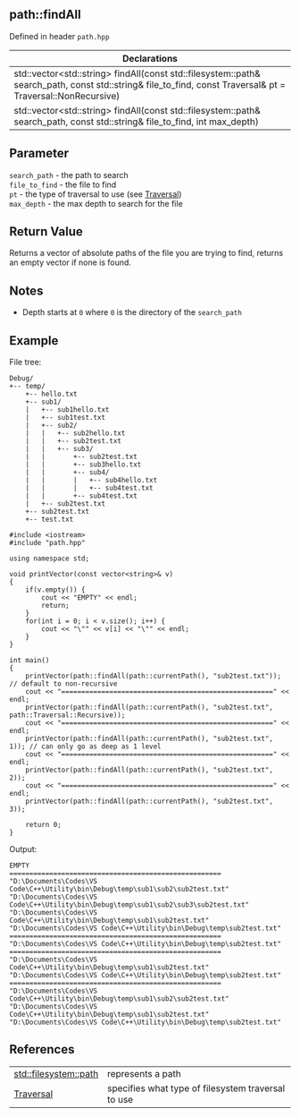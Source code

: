 ## path::findAll
Defined in header `path.hpp`

| Declarations |
| --- |
| std::vector&lt;std::string> findAll(const std::filesystem::path& search_path, const std::string& file_to_find, const Traversal& pt = Traversal::NonRecursive) |
| std::vector&lt;std::string> findAll(const std::filesystem::path& search_path, const std::string& file_to_find, int max_depth) |

## Parameter
`search_path` - the path to search \
`file_to_find` - the file to find \
`pt` - the type of traversal to use (see [Traversal](../Enums/Traversal.md)) \
`max_depth` - the max depth to search for the file 

## Return Value
Returns a vector of absolute paths of the file you are trying to find, returns an empty vector if none is found.

## Notes
- Depth starts at `0` where `0` is the directory of the `search_path`

## Example
File tree:
```
Debug/
+-- temp/
    +-- hello.txt
    +-- sub1/
    |   +-- sub1hello.txt
    |   +-- sub1test.txt
    |   +-- sub2/
    |   |   +-- sub2hello.txt
    |   |   +-- sub2test.txt
    |   |   +-- sub3/
    |   |       +-- sub2test.txt
    |   |       +-- sub3hello.txt
    |   |       +-- sub4/
    |   |       |   +-- sub4hello.txt
    |   |       |   +-- sub4test.txt
    |   |       +-- sub4test.txt
    |   +-- sub2test.txt
    +-- sub2test.txt
    +-- test.txt
```
```
#include <iostream>
#include "path.hpp"

using namespace std;

void printVector(const vector<string>& v)
{
    if(v.empty()) {
        cout << "EMPTY" << endl;
        return;
    }
    for(int i = 0; i < v.size(); i++) {
        cout << "\"" << v[i] << "\"" << endl; 
    }
}

int main()
{
    printVector(path::findAll(path::currentPath(), "sub2test.txt")); // default to non-recursive
    cout << "=====================================================" << endl;
    printVector(path::findAll(path::currentPath(), "sub2test.txt", path::Traversal::Recursive));
    cout << "=====================================================" << endl;
    printVector(path::findAll(path::currentPath(), "sub2test.txt", 1)); // can only go as deep as 1 level
    cout << "=====================================================" << endl;
    printVector(path::findAll(path::currentPath(), "sub2test.txt", 2));
    cout << "=====================================================" << endl;
    printVector(path::findAll(path::currentPath(), "sub2test.txt", 3));

    return 0;
}
```
Output:
```
EMPTY
=====================================================
"D:\Documents\Codes\VS Code\C++\Utility\bin\Debug\temp\sub1\sub2\sub2test.txt"
"D:\Documents\Codes\VS Code\C++\Utility\bin\Debug\temp\sub1\sub2\sub3\sub2test.txt"
"D:\Documents\Codes\VS Code\C++\Utility\bin\Debug\temp\sub1\sub2test.txt"
"D:\Documents\Codes\VS Code\C++\Utility\bin\Debug\temp\sub2test.txt"
=====================================================
"D:\Documents\Codes\VS Code\C++\Utility\bin\Debug\temp\sub2test.txt"
=====================================================
"D:\Documents\Codes\VS Code\C++\Utility\bin\Debug\temp\sub1\sub2test.txt"
"D:\Documents\Codes\VS Code\C++\Utility\bin\Debug\temp\sub2test.txt"
=====================================================
"D:\Documents\Codes\VS Code\C++\Utility\bin\Debug\temp\sub1\sub2\sub2test.txt"
"D:\Documents\Codes\VS Code\C++\Utility\bin\Debug\temp\sub1\sub2test.txt"
"D:\Documents\Codes\VS Code\C++\Utility\bin\Debug\temp\sub2test.txt"
```

## References
| | |
| --- | --- |
| [std::filesystem::path](https://en.cppreference.com/w/cpp/filesystem/path) | represents a path |
| [Traversal](../Enums/Traversal.md) | specifies what type of filesystem traversal to use |